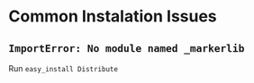 # Common Instalation Issues

## `ImportError: No module named _markerlib`

Run `easy_install Distribute`
